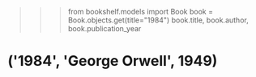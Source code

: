 >>> from bookshelf.models import Book
>>> book = Book.objects.get(title="1984")
>>> book.title, book.author, book.publication_year
# ('1984', 'George Orwell', 1949)
